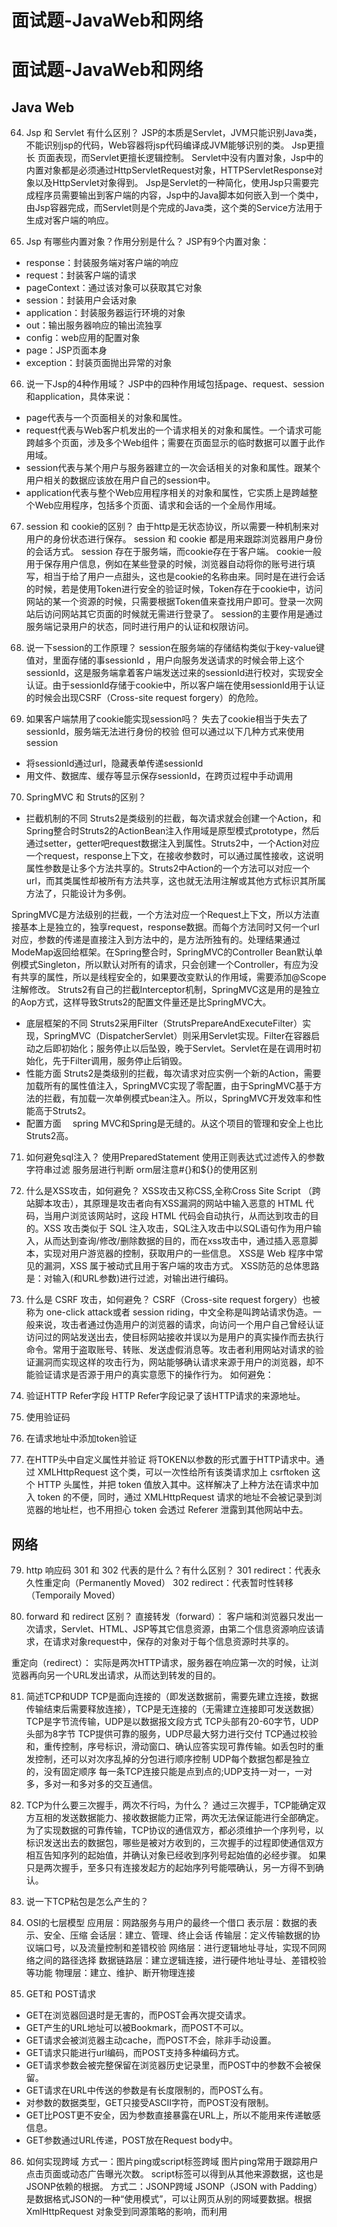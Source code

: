# 面试题-JavaWeb和网络


# 面试题-JavaWeb和网络

## Java Web

64. Jsp 和 Servlet 有什么区别？
JSP的本质是Servlet，JVM只能识别Java类，不能识别jsp的代码，Web容器将jsp代码编译成JVM能够识别的类。
Jsp更擅长 页面表现，而Servlet更擅长逻辑控制。
Servlet中没有内置对象，Jsp中的内置对象都是必须通过HttpServletRequest对象，HTTPServletResponse对象以及HttpServlet对象得到。
Jsp是Servlet的一种简化，使用Jsp只需要完成程序员需要输出到客户端的内容，Jsp中的Java脚本如何嵌入到一个类中，由Jsp容器完成，而Servlet则是个完成的Java类，这个类的Service方法用于生成对客户端的响应。

65. Jsp 有哪些内置对象？作用分别是什么？
JSP有9个内置对象：
* response：封装服务端对客户端的响应
* request：封装客户端的请求
* pageContext：通过该对象可以获取其它对象
* session：封装用户会话对象
* application：封装服务器运行环境的对象
* out：输出服务器响应的输出流独享
* config：web应用的配置对象
* page：JSP页面本身
* exception：封装页面抛出异常的对象

66. 说一下Jsp的4种作用域？
JSP中的四种作用域包括page、request、session和application，具体来说：
* page代表与一个页面相关的对象和属性。
* request代表与Web客户机发出的一个请求相关的对象和属性。一个请求可能跨越多个页面，涉及多个Web组件；需要在页面显示的临时数据可以置于此作用域。
* session代表与某个用户与服务器建立的一次会话相关的对象和属性。跟某个用户相关的数据应该放在用户自己的session中。
* application代表与整个Web应用程序相关的对象和属性，它实质上是跨越整个Web应用程序，包括多个页面、请求和会话的一个全局作用域。
67. session 和 cookie的区别？
由于http是无状态协议，所以需要一种机制来对用户的身份状态进行保存。
session 和 cookie 都是用来跟踪浏览器用户身份的会话方式。
session 存在于服务端，而cookie存在于客户端。
cookie一般用于保存用户信息，例如在某些登录的时候，浏览器自动将你的账号进行填写，相当于给了用户一点甜头，这也是cookie的名称由来。同时是在进行会话的时候，若是使用Token进行安全的验证时候，Token存在于cookie中，访问网站的某一个资源的时候，只需要根据Token值来查找用户即可。登录一次网站后访问网站其它页面的时候就无需进行登录了。
session的主要作用是通过服务端记录用户的状态，同时进行用户的认证和权限访问。

68. 说一下session的工作原理？
session在服务端的存储结构类似于key-value键值对，里面存储的事sessionId
，用户向服务发送请求的时候会带上这个sessionId，这是服务端拿着客户端发送过来的sessionId进行校对，实现安全认证。由于sessionId存储于cookie中，所以客户端在使用sessionId用于认证的时候会出现CSRF（Cross-site request forgery）的危险。

69. 如果客户端禁用了cookie能实现session吗？
失去了cookie相当于失去了sessionId，服务端无法进行身份的校验
但可以通过以下几种方式来使用session
* 将sessionId通过url，隐藏表单传递sessionId
* 用文件、数据库、缓存等显示保存sessionId，在跨页过程中手动调用

70. SpringMVC 和 Struts的区别？
* 拦截机制的不同
Struts2是类级别的拦截，每次请求就会创建一个Action，和Spring整合时Struts2的ActionBean注入作用域是原型模式prototype，然后通过setter，getter吧request数据注入到属性。Struts2中，一个Action对应一个request，response上下文，在接收参数时，可以通过属性接收，这说明属性参数是让多个方法共享的。Struts2中Action的一个方法可以对应一个url，而其类属性却被所有方法共享，这也就无法用注解或其他方式标识其所属方法了，只能设计为多例。

SpringMVC是方法级别的拦截，一个方法对应一个Request上下文，所以方法直接基本上是独立的，独享request，response数据。而每个方法同时又何一个url对应，参数的传递是直接注入到方法中的，是方法所独有的。处理结果通过ModeMap返回给框架。在Spring整合时，SpringMVC的Controller Bean默认单例模式Singleton，所以默认对所有的请求，只会创建一个Controller，有应为没有共享的属性，所以是线程安全的，如果要改变默认的作用域，需要添加@Scope注解修改。
Struts2有自己的拦截Interceptor机制，SpringMVC这是用的是独立的Aop方式，这样导致Struts2的配置文件量还是比SpringMVC大。
* 底层框架的不同
Struts2采用Filter（StrutsPrepareAndExecuteFilter）实现，SpringMVC（DispatcherServlet）则采用Servlet实现。Filter在容器启动之后即初始化；服务停止以后坠毁，晚于Servlet。Servlet在是在调用时初始化，先于Filter调用，服务停止后销毁。
* 性能方面
Struts2是类级别的拦截，每次请求对应实例一个新的Action，需要加载所有的属性值注入，SpringMVC实现了零配置，由于SpringMVC基于方法的拦截，有加载一次单例模式bean注入。所以，SpringMVC开发效率和性能高于Struts2。
* 配置方面　
spring MVC和Spring是无缝的。从这个项目的管理和安全上也比Struts2高。

71. 如何避免sql注入？
使用PreparedStatement
使用正则表达式过滤传入的参数
字符串过滤
服务层进行判断
orm层注意#{}和${}的使用区别

72. 什么是XSS攻击，如何避免？
XSS攻击又称CSS,全称Cross Site Script  （跨站脚本攻击），其原理是攻击者向有XSS漏洞的网站中输入恶意的 HTML 代码，当用户浏览该网站时，这段 HTML 代码会自动执行，从而达到攻击的目的。XSS 攻击类似于 SQL 注入攻击，SQL注入攻击中以SQL语句作为用户输入，从而达到查询/修改/删除数据的目的，而在xss攻击中，通过插入恶意脚本，实现对用户游览器的控制，获取用户的一些信息。 XSS是 Web 程序中常见的漏洞，XSS 属于被动式且用于客户端的攻击方式。
XSS防范的总体思路是：对输入(和URL参数)进行过滤，对输出进行编码。

73. 什么是 CSRF 攻击，如何避免？
CSRF（Cross-site request forgery）也被称为 one-click attack或者 session riding，中文全称是叫跨站请求伪造。一般来说，攻击者通过伪造用户的浏览器的请求，向访问一个用户自己曾经认证访问过的网站发送出去，使目标网站接收并误以为是用户的真实操作而去执行命令。常用于盗取账号、转账、发送虚假消息等。攻击者利用网站对请求的验证漏洞而实现这样的攻击行为，网站能够确认请求来源于用户的浏览器，却不能验证请求是否源于用户的真实意愿下的操作行为。
如何避免：
1. 验证HTTP Refer字段
HTTP Refer字段记录了该HTTP请求的来源地址。
2. 使用验证码
3. 在请求地址中添加token验证
4. 在HTTP头中自定义属性并验证
将TOKEN以参数的形式置于HTTP请求中。通过 XMLHttpRequest 这个类，可以一次性给所有该类请求加上 csrftoken 这个 HTTP 头属性，并把 token 值放入其中。这样解决了上种方法在请求中加入 token 的不便，同时，通过 XMLHttpRequest 请求的地址不会被记录到浏览器的地址栏，也不用担心 token 会透过 Referer 泄露到其他网站中去。

## 网络

79. http 响应码 301 和 302 代表的是什么？有什么区别？
301 redirect：代表永久性重定向（Permanently Moved）
302 redirect：代表暂时性转移（Temporaily Moved）

80. forward 和 redirect 区别？
直接转发（forward）：
客户端和浏览器只发出一次请求，Servlet、HTML、JSP等其它信息资源，由第二个信息资源响应该请求，在请求对象request中，保存的对象对于每个信息资源时共享的。

重定向（redirect）：
实际是两次HTTP请求，服务器在响应第一次的时候，让浏览器再向另一个URL发出请求，从而达到转发的目的。

81. 简述TCP和UDP
TCP是面向连接的（即发送数据前，需要先建立连接，数据传输结束后需要释放连接），TCP是无连接的（无需建立连接即可发送数据）
TCP是字节流传输，UDP是以数据报文段方式
TCP头部有20-60字节，UDP头部为8字节
TCP提供可靠的服务，UDP尽最大努力进行交付
TCP通过校验和，重传控制，序号标识，滑动窗口、确认应答实现可靠传输。如丢包时的重发控制，还可以对次序乱掉的分包进行顺序控制
UDP每个数据包都是独立的，没有固定顺序
每一条TCP连接只能是点到点的;UDP支持一对一，一对多，多对一和多对多的交互通信。

82. TCP为什么要三次握手，两次不行吗，为什么？
通过三次握手，TCP能确定双方互相的发送数据能力、接收数据能力正常，两次无法保证能进行全部确定。
为了实现数据的可靠传输，TCP协议的通信双方，都必须维护一个序列号，以标识发送出去的数据包，哪些是被对方收到的，三次握手的过程即使通信双方相互告知序列的起始值，并确认对象已经收到序列号起始值的必经步骤。
如果只是两次握手，至多只有连接发起方的起始序列号能喂确认，另一方得不到确认。

83. 说一下TCP粘包是怎么产生的？


84. OSI的七层模型
应用层：网路服务与用户的最终一个借口
表示层：数据的表示、安全、压缩
会话层：建立、管理、终止会话
传输层：定义传输数据的协议端口号，以及流量控制和差错校验
网络层：进行逻辑地址寻址，实现不同网络之间的路径选择
数据链路层：建立逻辑连接，进行硬件地址寻址、差错校验等功能
物理层：建立、维护、断开物理连接

85. GET和 POST请求
* GET在浏览器回退时是无害的，而POST会再次提交请求。
* GET产生的URL地址可以被Bookmark，而POST不可以。
* GET请求会被浏览器主动cache，而POST不会，除非手动设置。
* GET请求只能进行url编码，而POST支持多种编码方式。
* GET请求参数会被完整保留在浏览器历史记录里，而POST中的参数不会被保留。
* GET请求在URL中传送的参数是有长度限制的，而POST么有。
* 对参数的数据类型，GET只接受ASCII字符，而POST没有限制。
* GET比POST更不安全，因为参数直接暴露在URL上，所以不能用来传递敏感信息。
* GET参数通过URL传递，POST放在Request body中。
86. 如何实现跨域
方式一：图片ping或script标签跨域
图片ping常用于跟踪用户点击页面或动态广告曝光次数。 script标签可以得到从其他来源数据，这也是JSONP依赖的根据。 
方式二：JSONP跨域
JSONP（JSON with Padding）是数据格式JSON的一种“使用模式”，可以让网页从别的网域要数据。根据 XmlHttpRequest 对象受到同源策略的影响，而利用 <script>元素的这个开放策略，网页可以得到从其他来源动态产生的JSON数据，而这种使用模式就是所谓的 JSONP。用JSONP抓到的数据并不是JSON，而是任意的JavaScript，用 JavaScript解释器运行而不是用JSON解析器解析。所有，通过Chrome查看所有JSONP发送的Get请求都是js类型，而非XHR。 
方式三：CORS
Cross-Origin Resource Sharing（CORS）跨域资源共享是一份浏览器技术的规范，提供了 Web 服务从不同域传来沙盒脚本的方法，以避开浏览器的同源策略，确保安全的跨域数据传输。现代浏览器使用CORS在API容器如XMLHttpRequest来减少HTTP请求的风险来源。与 JSONP 不同，CORS 除了 GET 要求方法以外也支持其他的 HTTP 要求。服务器一般需要增加如下响应头的一种或几种：
	

Access-Control-Allow-Origin: *
Access-Control-Allow-Methods: POST, GET, OPTIONS
Access-Control-Allow-Headers: X-PINGOTHER, Content-Type
Access-Control-Max-Age: 86400

跨域请求默认不会携带Cookie信息，如果需要携带，请配置下述参数：

"Access-Control-Allow-Credentials": true
// Ajax设置
"withCredentials": true

方式四：window.name+iframe
window.name通过在iframe（一般动态创建i）中加载跨域HTML文件来起作用。然后，HTML文件将传递给请求者的字符串内容赋值给window.name。然后，请求者可以检索window.name值作为响应。
* iframe标签的跨域能力；
* window.name属性值在文档刷新后依旧存在的能力（且最大允许2M左右）。
每个iframe都有包裹它的window，而这个window是top window的子窗口。contentWindow属性返回<iframe>元素的Window对象。你可以使用这个Window对象来访问iframe的文档及其内部DOM。


方式五：window.postMessage()
HTML5新特性，可以用来向其他所有的 window 对象发送消息。需要注意的是我们必须要保证所有的脚本执行完才发送 MessageEvent，如果在函数执行的过程中调用了它，就会让后面的函数超时无法执行。


方式六：修改document.domain跨子域
前提条件：这两个域名必须属于同一个基础域名!而且所用的协议，端口都要一致，否则无法利用document.domain进行跨域，所以只能跨子域
在根域范围内，允许把domain属性的值设置为它的上一级域。例如，在”aaa.xxx.com”域内，可以把domain设置为 “xxx.com” 但不能设置为 “xxx.org” 或者”com”。
现在存在两个域名aaa.xxx.com和bbb.xxx.com。在aaa下嵌入bbb的页面，由于其document.name不一致，无法在aaa下操作bbb的js。可以在aaa和bbb下通过js将document.name = 'xxx.com';设置一致，来达到互相访问的作用。

方式七：WebSocket
WebSocket protocol 是HTML5一种新的协议。它实现了浏览器与服务器全双工通信，同时允许跨域通讯，是server push技术的一种很棒的实现。相关文章，请查看：WebSocket、WebSocket-SockJS
需要注意：WebSocket对象不支持DOM 2级事件侦听器，必须使用DOM 0级语法分别定义各个事件。

方式八：代理
同源策略是针对浏览器端进行的限制，可以通过服务器端来解决该问题
DomainA客户端（浏览器） ==> DomainA服务器 ==> DomainB服务器 ==> DomainA客户端（浏览器）
87. 说一下JSONP实现原理？
jsonp 即 json + padding，动态创建script标签，利用script标签的src可以获取任何域下的js脚本，通过这个特性(也可以说漏洞)，服务器端不在返回json格式，而是返回一段调用某个函数的js代码，在src中进行了调用，这样实现了跨域。

